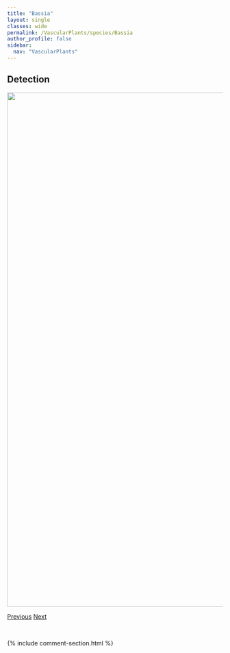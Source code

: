 ```yaml
---
title: "Bassia"
layout: single
classes: wide
permalink: /VascularPlants/species/Bassia
author_profile: false
sidebar:
  nav: "VascularPlants"
---
```


<h2>Detection</h2>

<a href="https://drive.google.com/uc?export=view&id=11KgLceFnh8A-pONRU1irfrUeX7NsR-x3">
<img src="https://drive.google.com/uc?export=view&id=11KgLceFnh8A-pONRU1irfrUeX7NsR-x3" height = "1200" width = "800">
</a>


<a href="/DevelopmentWebsite/VascularPlants/species/AxyrisAmaranthoides" class="pagination--pager" title="Russian Pigweed">Previous</a> <a href="/DevelopmentWebsite/VascularPlants/species/BassiaScoparia" class="pagination--pager" title="Summer Cypress">Next</a>

<p>&nbsp;</p>

{% include comment-section.html %}
